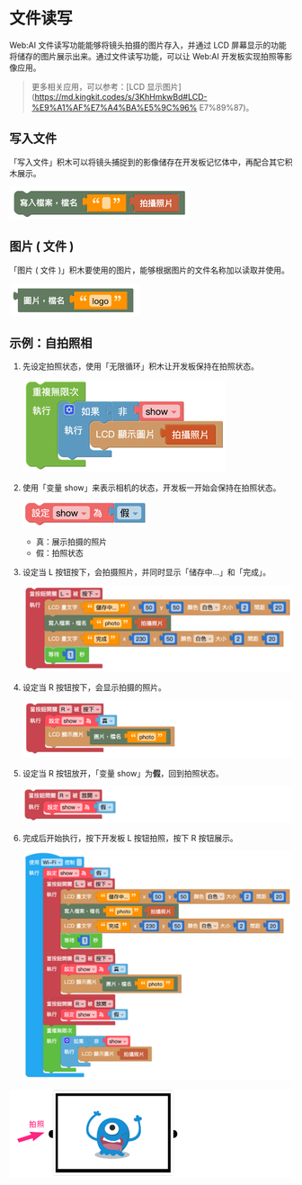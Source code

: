 

# 文件读写

Web:AI 文件读写功能能够将镜头拍摄的图片存入，并通过 LCD 屏幕显示的功能将储存的图片展示出来。通过文件读写功能，可以让 Web:AI 开发板实现拍照等影像应用。

> 更多相关应用，可以参考：[LCD 显示图片](https://md.kingkit.codes/s/3KhHmkwBd#LCD-%E9%A1%AF%E7%A4%BA%E5%9C%96% E7%89%87)。

## 写入文件

「写入文件」积木可以将镜头捕捉到的影像储存在开发板记忆体中，再配合其它积木展示。

![](../../assets/images/upload_0467957e1aab1208df0cc8fb9732b98a.png)

## 图片 ( 文件 )

「图片 ( 文件 )」积木要使用的图片，能够根据图片的文件名称加以读取并使用。

![](../../assets/images/upload_9844d06a3efc96392cd124fc7b783432.png)

## 示例：自拍照相

1. 先设定拍照状态，使用「无限循环」积木让开发板保持在拍照状态。

    ![](../../assets/images/upload_71ff8223a0f878a61c8e80c7fb05d899.png)

2. 使用「变量 show」来表示相机的状态，开发板一开始会保持在拍照状态。
 
   ![](../../assets/images/upload_5c5a38e6240f641e002335da3812879c.png)

    - 真：展示拍摄的照片
    - 假：拍照状态

3. 设定当 L 按钮按下，会拍摄照片，并同时显示「储存中...」和「完成」。

   ![](../../assets/images/upload_1f2b11380cf2372c9ca3672bd50efa3f.png)

4. 设定当 R 按钮按下，会显示拍摄的照片。

    ![](../../assets/images/upload_d7494a77b30b1496ed4d98822662f13e.png)

5. 设定当 R 按钮放开，「变量 show」为**假**，回到拍照状态。

    ![](../../assets/images/upload_90628981c80e3f7c9dde48fdf506bfe6.png)

6. 完成后开始执行，按下开发板 L 按钮拍照，按下 R 按钮展示。

    ![](../../assets/images/upload_4926d849dc1ccd16171bfbe981df306f.png)

![](../../assets/images/upload_137463eb3594996be60e6b4514feba5e.gif)
